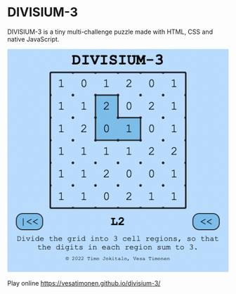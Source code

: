 # DIVISIUM-3

DIVISIUM-3 is a tiny multi-challenge puzzle made with HTML, CSS and native JavaScript.

<img src="images/capture.png" alt="Game example" />

Play online https://vesatimonen.github.io/divisium-3/
